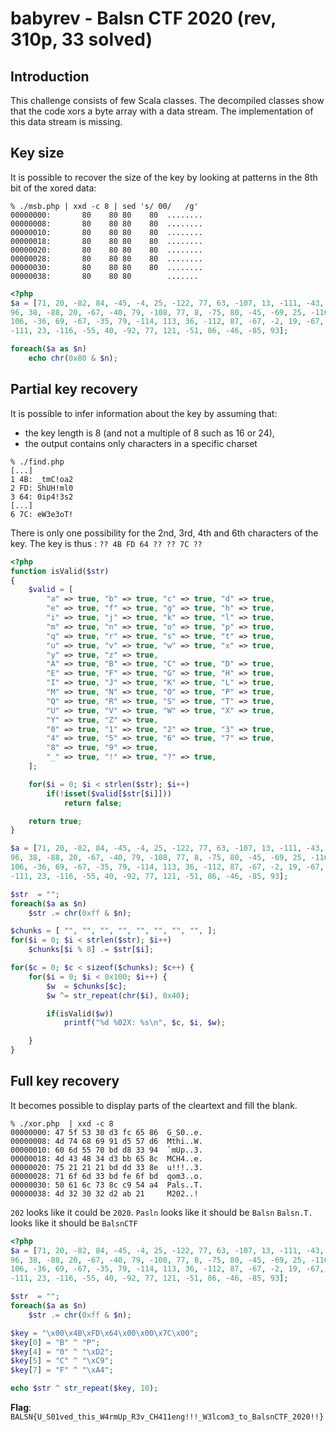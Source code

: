 # babyrev - Balsn CTF 2020 (rev, 310p, 33 solved)
## Introduction

This challenge consists of few Scala classes.
The decompiled classes show that the code xors a byte array with a data stream.
The implementation of this data stream is missing.

## Key size

It is possible to recover the size of the key by looking at patterns in the 8th
bit of the xored data:

```
% ./msb.php | xxd -c 8 | sed 's/ 00/   /g'
00000000:       80    80 80    80  ........
00000008:       80    80 80    80  ........
00000010:       80    80 80    80  ........
00000018:       80    80 80    80  ........
00000020:       80    80 80    80  ........
00000028:       80    80 80    80  ........
00000030:       80    80 80    80  ........
00000038:       80    80 80        .......
```

```php
<?php
$a = [71, 20, -82, 84, -45, -4, 25, -122, 77, 63, -107, 13, -111, -43, 43, -42,
96, 38, -88, 20, -67, -40, 79, -108, 77, 8, -75, 80, -45, -69, 25, -116, 117,
106, -36, 69, -67, -35, 79, -114, 113, 36, -112, 87, -67, -2, 19, -67, 80, 42,
-111, 23, -116, -55, 40, -92, 77, 121, -51, 86, -46, -85, 93];

foreach($a as $n)
	echo chr(0x80 & $n);
```

## Partial key recovery

It is possible to infer information about the key by assuming that:
- the key length is 8 (and not a multiple of 8 such as 16 or 24),
- the output contains only characters in a specific charset

```
% ./find.php
[...]
1 4B: _tmC!oa2
2 FD: ShUH!ml0
3 64: 0ip4!3s2
[...]
6 7C: eW3e3oT!
```

There is only one possibility for the 2nd, 3rd, 4th and 6th characters of the key.
The key is thus : `?? 4B FD 64 ?? ?? 7C ??`

```php
<?php
function isValid($str)
{
	$valid = [
		"a" => true, "b" => true, "c" => true, "d" => true,
		"e" => true, "f" => true, "g" => true, "h" => true,
		"i" => true, "j" => true, "k" => true, "l" => true,
		"m" => true, "n" => true, "o" => true, "p" => true,
		"q" => true, "r" => true, "s" => true, "t" => true,
		"u" => true, "v" => true, "w" => true, "x" => true,
		"y" => true, "z" => true,
		"A" => true, "B" => true, "C" => true, "D" => true,
		"E" => true, "F" => true, "G" => true, "H" => true,
		"I" => true, "J" => true, "K" => true, "L" => true,
		"M" => true, "N" => true, "O" => true, "P" => true,
		"Q" => true, "R" => true, "S" => true, "T" => true,
		"U" => true, "V" => true, "W" => true, "X" => true,
		"Y" => true, "Z" => true,
		"0" => true, "1" => true, "2" => true, "3" => true,
		"4" => true, "5" => true, "6" => true, "7" => true,
		"8" => true, "9" => true,
		"_" => true, "!" => true, "?" => true,
	];

	for($i = 0; $i < strlen($str); $i++)
		if(!isset($valid[$str[$i]]))
			return false;

	return true;
}

$a = [71, 20, -82, 84, -45, -4, 25, -122, 77, 63, -107, 13, -111, -43, 43, -42,
96, 38, -88, 20, -67, -40, 79, -108, 77, 8, -75, 80, -45, -69, 25, -116, 117,
106, -36, 69, -67, -35, 79, -114, 113, 36, -112, 87, -67, -2, 19, -67, 80, 42,
-111, 23, -116, -55, 40, -92, 77, 121, -51, 86, -46, -85, 93];

$str  = "";
foreach($a as $n)
	$str .= chr(0xff & $n);

$chunks = [ "", "", "", "", "", "", "", "", ];
for($i = 0; $i < strlen($str); $i++)
	$chunks[$i % 8] .= $str[$i];

for($c = 0; $c < sizeof($chunks); $c++) {
	for($i = 0; $i < 0x100; $i++) {
		$w  = $chunks[$c];
		$w ^= str_repeat(chr($i), 0x40);

		if(isValid($w))
			printf("%d %02X: %s\n", $c, $i, $w);

	}
}
```

## Full key recovery

It becomes possible to display parts of the cleartext and fill the blank.

```
% ./xor.php  | xxd -c 8
00000000: 47 5f 53 30 d3 fc 65 86  G_S0..e.
00000008: 4d 74 68 69 91 d5 57 d6  Mthi..W.
00000010: 60 6d 55 70 bd d8 33 94  `mUp..3.
00000018: 4d 43 48 34 d3 bb 65 8c  MCH4..e.
00000020: 75 21 21 21 bd dd 33 8e  u!!!..3.
00000028: 71 6f 6d 33 bd fe 6f bd  qom3..o.
00000030: 50 61 6c 73 8c c9 54 a4  Pals..T.
00000038: 4d 32 30 32 d2 ab 21     M202..!
```

`202` looks like it could be `2020`.
`Pasln` looks like it should be `Balsn`
`Balsn.T.` looks like it should be `BalsnCTF`

```php
<?php
$a = [71, 20, -82, 84, -45, -4, 25, -122, 77, 63, -107, 13, -111, -43, 43, -42,
96, 38, -88, 20, -67, -40, 79, -108, 77, 8, -75, 80, -45, -69, 25, -116, 117,
106, -36, 69, -67, -35, 79, -114, 113, 36, -112, 87, -67, -2, 19, -67, 80, 42,
-111, 23, -116, -55, 40, -92, 77, 121, -51, 86, -46, -85, 93];

$str  = "";
foreach($a as $n)
	$str .= chr(0xff & $n);

$key = "\x00\x4B\xFD\x64\x00\x00\x7C\x00";
$key[0] = "B" ^ "P";
$key[4] = "0" ^ "\xD2";
$key[5] = "C" ^ "\xC9";
$key[7] = "F" ^ "\xA4";

echo $str ^ str_repeat($key, 10);
```

**Flag**: `BALSN{U_S01ved_this_W4rmUp_R3v_CH411eng!!!_W3lcom3_to_BalsnCTF_2020!!}`
